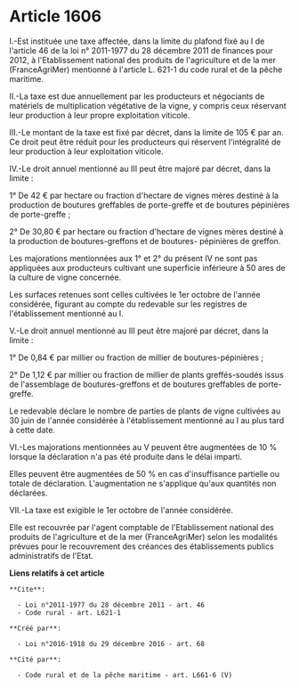 # Article 1606

I.-Est instituée une taxe affectée, dans la limite du plafond fixé au I de l'article 46 de la loi n° 2011-1977 du 28 décembre
2011 de finances pour 2012, à l'Etablissement national des produits de l'agriculture et de la mer (FranceAgriMer) mentionné à
l'article L. 621-1 du code rural et de la pêche maritime. 

II.-La taxe est due annuellement par les producteurs et négociants de matériels de multiplication végétative de la vigne, y
compris ceux réservant leur production à leur propre exploitation viticole. 

III.-Le montant de la taxe est fixé par décret, dans la limite de 105 € par an. Ce droit peut être réduit pour les
producteurs qui réservent l'intégralité de leur production à leur exploitation viticole. 

IV.-Le droit annuel mentionné au III peut être majoré par décret, dans la limite : 

1° De 42 € par hectare ou fraction d'hectare de vignes mères destiné à la production de boutures greffables de porte-greffe
et de boutures pépinières de porte-greffe ; 

2° De 30,80 € par hectare ou fraction d'hectare de vignes mères destiné à la production de boutures-greffons et de boutures-
pépinières de greffon. 

Les majorations mentionnées aux 1° et 2° du présent IV ne sont pas appliquées aux producteurs cultivant une superficie
inférieure à 50 ares de la culture de vigne concernée. 

Les surfaces retenues sont celles cultivées le 1er octobre de l'année considérée, figurant au compte du redevable sur les
registres de l'établissement mentionné au I. 

V.-Le droit annuel mentionné au III peut être majoré par décret, dans la limite : 

1° De 0,84 € par millier ou fraction de millier de boutures-pépinières ; 

2° De 1,12 € par millier ou fraction de millier de plants greffés-soudés issus de l'assemblage de boutures-greffons et de
boutures greffables de porte-greffe. 

Le redevable déclare le nombre de parties de plants de vigne cultivées au 30 juin de l'année considérée à l'établissement
mentionné au I au plus tard à cette date. 

VI.-Les majorations mentionnées au V peuvent être augmentées de 10 % lorsque la déclaration n'a pas été produite dans le
délai imparti. 

Elles peuvent être augmentées de 50 % en cas d'insuffisance partielle ou totale de déclaration. L'augmentation ne s'applique
qu'aux quantités non déclarées. 

VII.-La taxe est exigible le 1er octobre de l'année considérée. 

Elle est recouvrée par l'agent comptable de l'Etablissement national des produits de l'agriculture et de la mer
(FranceAgriMer) selon les modalités prévues pour le recouvrement des créances des établissements publics administratifs de
l'Etat.

**Liens relatifs à cet article**

	**Cite**:

	  - Loi n°2011-1977 du 28 décembre 2011 - art. 46
	  - Code rural - art. L621-1

	**Créé par**:

	  - Loi n°2016-1918 du 29 décembre 2016 - art. 68

	**Cité par**:

	  - Code rural et de la pêche maritime - art. L661-6 (V)

